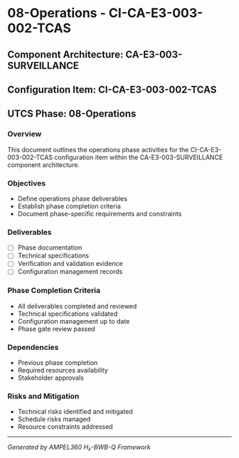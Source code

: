 # 08-Operations - CI-CA-E3-003-002-TCAS

## Component Architecture: CA-E3-003-SURVEILLANCE
## Configuration Item: CI-CA-E3-003-002-TCAS
## UTCS Phase: 08-Operations

### Overview
This document outlines the operations phase activities for the CI-CA-E3-003-002-TCAS configuration item within the CA-E3-003-SURVEILLANCE component architecture.

### Objectives
- Define operations phase deliverables
- Establish phase completion criteria
- Document phase-specific requirements and constraints

### Deliverables
- [ ] Phase documentation
- [ ] Technical specifications
- [ ] Verification and validation evidence
- [ ] Configuration management records

### Phase Completion Criteria
- All deliverables completed and reviewed
- Technical specifications validated
- Configuration management up to date
- Phase gate review passed

### Dependencies
- Previous phase completion
- Required resources availability
- Stakeholder approvals

### Risks and Mitigation
- Technical risks identified and mitigated
- Schedule risks managed
- Resource constraints addressed

---
*Generated by AMPEL360 H₂-BWB-Q Framework*
